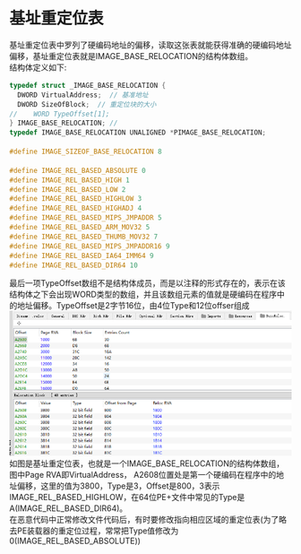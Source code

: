 # 基址重定位表

基址重定位表中罗列了硬编码地址的偏移，读取这张表就能获得准确的硬编码地址偏移，基址重定位表就是IMAGE_BASE_RELOCATION的结构体数组。  
结构体定义如下:  
```c  
typedef struct _IMAGE_BASE_RELOCATION {  
  DWORD VirtualAddress;  // 基准地址  
  DWORD SizeOfBlock;  // 重定位块的大小  
//    WORD TypeOffset[1];  
} IMAGE_BASE_RELOCATION; //   
typedef IMAGE_BASE_RELOCATION UNALIGNED *PIMAGE_BASE_RELOCATION;  
  
#define IMAGE_SIZEOF_BASE_RELOCATION 8  
  
#define IMAGE_REL_BASED_ABSOLUTE 0  
#define IMAGE_REL_BASED_HIGH 1  
#define IMAGE_REL_BASED_LOW 2  
#define IMAGE_REL_BASED_HIGHLOW 3  
#define IMAGE_REL_BASED_HIGHADJ 4  
#define IMAGE_REL_BASED_MIPS_JMPADDR 5  
#define IMAGE_REL_BASED_ARM_MOV32 5  
#define IMAGE_REL_BASED_THUMB_MOV32 7  
#define IMAGE_REL_BASED_MIPS_JMPADDR16 9  
#define IMAGE_REL_BASED_IA64_IMM64 9  
#define IMAGE_REL_BASED_DIR64 10  
```  
最后一项TypeOffset数组不是结构体成员，而是以注释的形式存在的，表示在该结构体之下会出现WORD类型的数组，并且该数组元素的值就是硬编码在程序中的地址偏移。TypeOffset是2字节16位，由4位Type和12位offser组成  
![IMAGE_BASE_RELOCATION](/images/32b1ce20a0858750cc63cf23f5e7d9c2/11884068-32621a826a359b06.png)  
如图是基址重定位表，也就是一个IMAGE_BASE_RELOCATION的结构体数组，图中Page RVA即VirtualAddress，  A2608位置处是第一个硬编码在程序中的地址偏移，这里的值为3800，Type是3，Offset是800，3表示IMAGE_REL_BASED_HIGHLOW，在64位PE+文件中常见的Type是A(IMAGE_REL_BASED_DIR64)。  
在恶意代码中正常修改文件代码后，有时要修改指向相应区域的重定位表(为了略去PE装载器的重定位过程，常常把Type值修改为0(IMAGE_REL_BASED_ABSOLUTE))  

